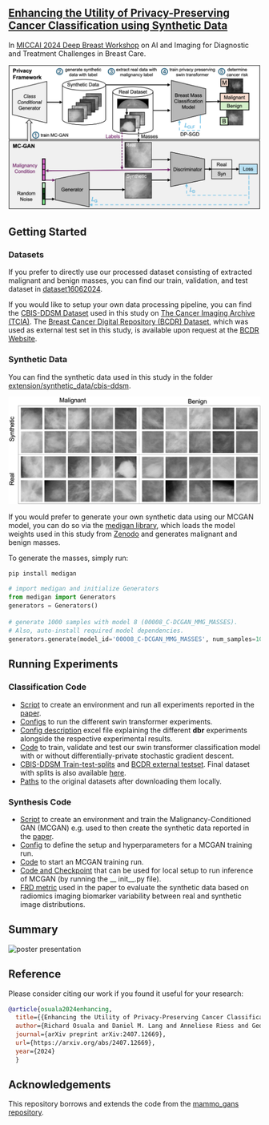 
## [Enhancing the Utility of Privacy-Preserving Cancer Classification using Synthetic Data](https://arxiv.org/abs/2407.12669)

In [MICCAI 2024 Deep Breast Workshop](https://deep-breath-miccai.github.io/) on AI and Imaging for Diagnostic and Treatment Challenges in Breast Care.

![overview](docs/overview.png)


## Getting Started

### Datasets
If you prefer to directly use our processed dataset consisting of extracted malignant and benign masses, you can find our train, validation, and test dataset in [dataset16062024](dataset16062024).

If you would like to setup your own data processing pipeline, you can find the [CBIS-DDSM Dataset](https://www.nature.com/articles/sdata2017177) used in this study on [The Cancer Imaging Archive (TCIA)](https://www.cancerimagingarchive.net/collection/cbis-ddsm/). 
The [Breast Cancer Digital Repository (BCDR) Dataset](https://www.researchgate.net/profile/Jose-Franco-Valiente/publication/258243150_BCDR_A_BREAST_CANCER_DIGITAL_REPOSITORY/links/59afe98a0f7e9bf3c72930e5/BCDR-A-BREAST-CANCER-DIGITAL-REPOSITORY.pdf), which was used as external test set in this study, is available upon request at the [BCDR Website](https://bcdr.eu/information/about).


### Synthetic Data

You can find the synthetic data used in this study in the folder [extension/synthetic_data/cbis-ddsm](extension/synthetic_data/cbis-ddsm).

![overview](docs/samples.png)

If you would prefer to generate your own synthetic data using our MCGAN model, you can do so via the [medigan library](https://github.com/RichardObi/medigan), which loads the model weights used in this study from [Zenodo](https://doi.org/10.5281/zenodo.6647349) and generates malignant and benign masses. 

To generate the masses, simply run:

```command
pip install medigan
```

```python
# import medigan and initialize Generators
from medigan import Generators
generators = Generators()

# generate 1000 samples with model 8 (00008_C-DCGAN_MMG_MASSES). 
# Also, auto-install required model dependencies.
generators.generate(model_id='00008_C-DCGAN_MMG_MASSES', num_samples=1000, install_dependencies=True)
```

## Running Experiments

### Classification Code
- [Script](dbr.sh) to create an environment and run all experiments reported in the [paper](https://arxiv.org/abs/2407.12669). 
- [Configs](gan_compare/configs/swin/) to run the different swin transformer experiments.
- [Config description](gan_compare/configs/swin/dbr_experiment_description.xlsx) excel file explaining the different __dbr__ experiments alongside the respective experimental results.
- [Code](gan_compare/scripts/train_test_classifier.py) to train, validate and test our swin transformer classification model with or without differentially-private stochastic gradient descent.
- [CBIS-DDSM Train-test-splits](setup/example_split.json) and [BCDR external testset](setup/no_train_dbr.json). Final dataset with splits is also available [here](dataset16062024).
- [Paths](gan_compare/paths.py) to the original datasets after downloading them locally.


### Synthesis Code
- [Script](gan.sh) to create an environment and train the Malignancy-Conditioned GAN (MCGAN) e.g. used to then create the synthetic data reported in the [paper](https://arxiv.org/abs/2407.12669).
- [Config](gan_compare/configs/gan/dcgan.yaml) to define the setup and hyperparameters for a MCGAN training run.
- [Code](gan_compare/scripts/train_gan.py) to start an MCGAN training run.
- [Code and Checkpoint](https://doi.org/10.5281/zenodo.6647349) that can be used for local setup to run inference of MCGAN (by running the __ init__.py file).
- [FRD metric](https://github.com/RichardObi/frd-score) used in the paper to evaluate the synthetic data based on radiomics imaging biomarker variability between real and synthetic image distributions.



## Summary
![poster presentation](docs/poster.png)


## Reference
Please consider citing our work if you found it useful for your research:
```bibtex
@article{osuala2024enhancing,
  title={{Enhancing the Utility of Privacy-Preserving Cancer Classification using Synthetic Data}},
  author={Richard Osuala and Daniel M. Lang and Anneliese Riess and Georgios Kaissis and Zuzanna Szafranowska and Grzegorz Skorupko and Oliver Diaz and Julia A. Schnabel and Karim Lekadir},
  journal={arXiv preprint arXiv:2407.12669},
  url={https://arxiv.org/abs/2407.12669},
  year={2024}
  }
```


## Acknowledgements
This repository borrows and extends the code from the [mammo_gans repository](https://github.com/zuzaanto/mammo_gans_iwbi2022). 
